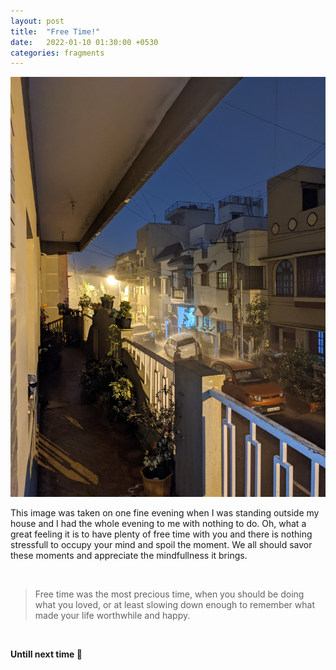 ```yaml
---
layout: post
title:  "Free Time!"
date:   2022-01-10 01:30:00 +0530
categories: fragments
---
```


![image](https://github.com/AnirudhBhat/anirudhbhat.github.com/blob/master/assets/free_time.jpeg?raw=true)

This image was taken on one fine evening when I was standing outside my house and I had the whole evening to me with nothing to do. Oh, what a great feeling it is to have plenty of free time with you and there is nothing stressfull to occupy your mind and spoil the moment. We all should savor these moments and appreciate the mindfullness it brings.


<br/>

>Free time was the most precious time, when you should be doing what you loved, or at least slowing down enough to remember what made your life worthwhile and happy.


<br/>

**Untill next time 👋**